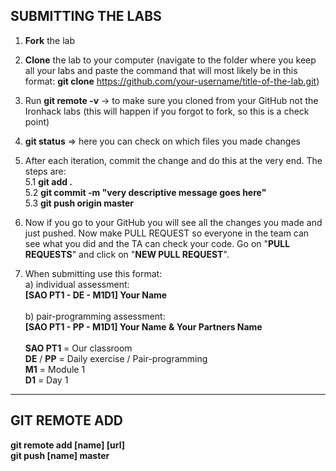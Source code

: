 ## SUBMITTING THE LABS
1. **Fork** the lab

2. **Clone** the lab to your computer (navigate to the folder where you keep all your labs and paste the command that will most likely be in this format: **git clone** https://github.com/your-username/title-of-the-lab.git)

3. Run **git remote -v** -> to make sure you cloned from your GitHub not the Ironhack labs (this will happen if you forgot to fork, so this is a check point)

4. **git status** => here you can check on which files you made changes

5. After each iteration, commit the change and do this at the very end. The steps are:  
        5.1 **git add .** <br>
        5.2 **git commit -m "very descriptive message goes here"** <br>
        5.3 **git push origin master**

6. Now if you go to your GitHub you will see all the changes you made and just pushed. Now make PULL REQUEST so everyone in the team can see what you did and the TA can check your code. Go on "**PULL REQUESTS**" and click on "**NEW PULL REQUEST**".

7. When submitting use this format: <br>
        a) individual assessment:<br>
        **[SAO PT1 - DE - M1D1] Your Name**<br>
        <br>
        b) pair-programming assessment:<br>
        **[SAO PT1 - PP - M1D1] Your Name & Your Partners Name**<br>
        <br>
        **SAO PT1** = Our classroom<br>
        **DE** / **PP** = Daily exercise / Pair-programming<br>
        **M1** = Module 1<br>
        **D1** = Day 1

***

## GIT REMOTE ADD
**git remote add [name] [url] <br>
git push [name] master**
